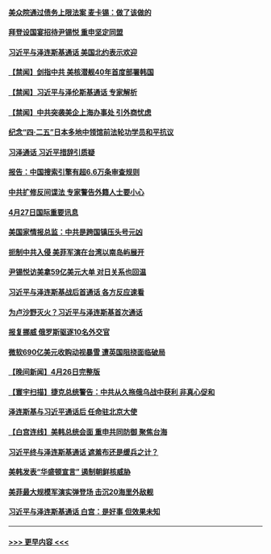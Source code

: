 #### [美众院通过债务上限法案 麦卡锡：做了该做的](../pages/prog202/a103700335.md?t=04280343) 
#### [拜登设国宴招待尹锡悦 重申坚定同盟](../pages/prog202/a103700333.md?t=04280343) 
#### [习近平与泽连斯基通话 美国北约表示欢迎](../pages/prog202/a103700332.md?t=04280343) 
#### [【禁闻】剑指中共 美核潜舰40年首度部署韩国](../pages/prog202/a103700281.md?t=04280343) 
#### [【禁闻】习近平与泽伦斯基通话 专家解析](../pages/prog202/a103700280.md?t=04280343) 
#### [【禁闻】中共突袭美企上海办事处 引外商忧虑](../pages/prog202/a103700279.md?t=04280343) 
#### [纪念“四·二五”日本多地中领馆前法轮功学员和平抗议](../pages/prog202/a103700104.md?t=04280343) 
#### [习泽通话 习近平措辞引质疑](../pages/prog202/a103700118.md?t=04280343) 
#### [报告：中国搜索引擎有超6.6万条审查规则](../pages/prog202/a103700111.md?t=04280343) 
#### [中共扩修反间谍法 专家警告外籍人士要小心](../pages/prog202/a103700106.md?t=04280343) 
#### [4月27日国际重要讯息](../pages/prog202/a103700099.md?t=04280343) 
#### [美国家情报总监：中共是跨国镇压头号元凶](../pages/prog202/a103699249.md?t=04280343) 
#### [扼制中共入侵 美菲军演在台湾以南岛屿展开](../pages/prog202/a103700030.md?t=04280343) 
#### [尹锡悦访美拿59亿美元大单 对日关系也回温](../pages/prog202/a103700016.md?t=04280343) 
#### [习近平与泽连斯基战后首通话 各方反应速看](../pages/prog202/a103700014.md?t=04280343) 
#### [为卢沙野灭火？习近平与泽连斯基首次通话](../pages/prog202/a103699974.md?t=04280343) 
#### [报复挪威 俄罗斯驱逐10名外交官](../pages/prog202/a103699942.md?t=04280343) 
#### [微软690亿美元收购动视暴雪 遭英国阻挠面临破局](../pages/prog202/a103699924.md?t=04280343) 
#### [【晚间新闻】4月26日完整版](../pages/prog202/a103699844.md?t=04280343) 
#### [【寰宇扫描】捷克总统警告：中共从久拖俄乌战中获利 非真心促和](../pages/prog202/a103699854.md?t=04280343) 
#### [泽连斯基与习近平通话后 任命驻北京大使](../pages/prog202/a103699840.md?t=04280343) 
#### [【白宫连线】美韩总统会面 重申共同防御 聚焦台海](../pages/prog202/a103699848.md?t=04280343) 
#### [习近平终与泽连斯基通话 遮羞布还是缓兵之计？](../pages/prog202/a103699754.md?t=04280343) 
#### [美韩发表“华盛顿宣言” 遏制朝鲜核威胁](../pages/prog202/a103699762.md?t=04280343) 
#### [美菲最大规模军演实弹登场 击沉20海里外敌舰](../pages/prog202/a103699752.md?t=04280343) 
#### [习近平与泽连斯基通话 白宫：是好事 但效果未知](../pages/prog202/a103699590.md?t=04280343) 

----
#### [ >>> 更早内容 <<< ](../indexes/prog202-earlier.md)
